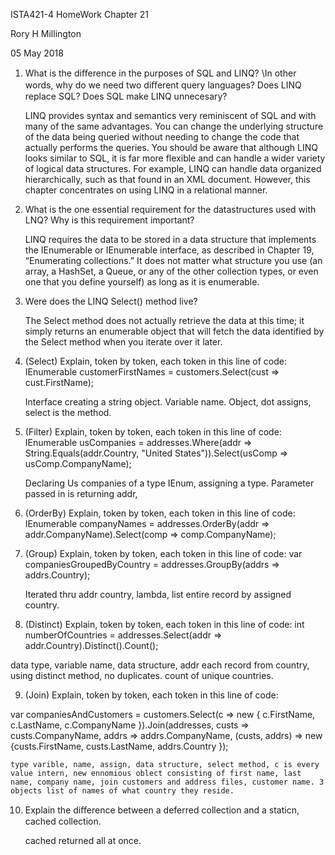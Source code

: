 ISTA421-4 HomeWork Chapter 21

Rory H Millington

05 May 2018


1. What is the diﬀerence in the purposes of SQL and LINQ? \In other words, why do we need two diﬀerent query languages? Does LINQ replace SQL? Does SQL make LINQ unnecesary?

	LINQ provides syntax and semantics very reminiscent of SQL and with many of the same advantages. You can change the underlying structure of the data being queried without needing to change the code that actually performs the queries. You should be aware that although LINQ looks similar to SQL, it is far more flexible and can handle a wider variety of logical data structures. For example, LINQ can handle data organized hierarchically, such as that found in an XML document. However, this chapter concentrates on using LINQ in a relational manner.

2. What is the one essential requirement for the datastructures used with LNQ? Why is this requirement important?

	LINQ requires the data to be stored in a data structure that implements the IEnumerable or IEnumerable<T> interface, as described in Chapter 19, “Enumerating collections.” It does not matter what structure you use (an array, a HashSet<T>, a Queue<T>, or any of the other collection types, or even one that you define yourself) as long as it is enumerable.

3. Were does the LINQ Select() method live?

	The Select method does not actually retrieve the data at this time; it simply returns an enumerable object that will fetch the data identified by the Select method when you iterate over it later.

4. (Select) Explain, token by token, each token in this line of code:
IEnumerable<string> customerFirstNames = customers.Select(cust => cust.FirstName);

	Interface creating a string object. Variable name. Object, dot assigns, select is the method. 

5. (Filter) Explain, token by token, each token in this line of code:
IEnumerable<string> usCompanies = addresses.Where(addr => String.Equals(addr.Country, "United States")).Select(usComp => usComp.CompanyName);

	Declaring Us companies of a type IEnum, assigning a type. Parameter passed in is returning addr, 

6. (OrderBy) Explain, token by token, each token in this line of code:
IEnumerable<string> companyNames = addresses.OrderBy(addr => addr.CompanyName).Select(comp => comp.CompanyName);

	

7. (Group) Explain, token by token, each token in this line of code:
var companiesGroupedByCountry = addresses.GroupBy(addrs => addrs.Country);

	Iterated thru addr country, lambda, list entire record by assigned country. 

8. (Distinct) Explain, token by token, each token in this line of code:
int numberOfCountries = addresses.Select(addr => addr.Country).Distinct().Count();

data type, variable name, data structure, addr each record from country, using distinct method, no duplicates. count of unique countries. 

9. (Join) Explain, token by token, each token in this line of code:

var companiesAndCustomers = customers.Select(c => new { c.FirstName, c.LastName, c.CompanyName }).Join(addresses, custs => custs.CompanyName, addrs => addrs.CompanyName, (custs, addrs) => new {custs.FirstName, custs.LastName, addrs.Country });

	type varible, name, assign, data structure, select method, c is every value intern, new ennomious oblect consisting of first name, last name, company name, join customers and address files, customer name. 3 objects list of names of what country they reside. 


10. Explain the diﬀerence between a deferred collection and a staticn, cached collection.

	cached returned all at once. 